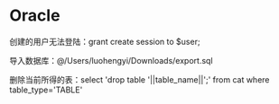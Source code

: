 # Oracle

创建的用户无法登陆：grant create session to $user;



导入数据库：@/Users/luohengyi/Downloads/export.sql



删除当前所得的表：select 'drop table '||table_name||';' from cat where table_type='TABLE'

